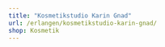 ```yaml
---
title: "Kosmetikstudio Karin Gnad"
url: /erlangen/kosmetikstudio-karin-gnad/
shop: Kosmetik
---
```

